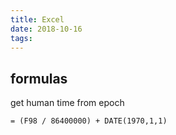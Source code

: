 ```yaml
---
title: Excel
date: 2018-10-16
tags:
---
```


## formulas

get human time from epoch

```
= (F98 / 86400000) + DATE(1970,1,1)
```
